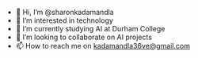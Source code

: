 - 👋 Hi, I’m @sharonkadamandla
- 👀 I’m interested in technology
- 🌱 I’m currently studying AI at Durham College
- 💞️ I’m looking to collaborate on AI projects
- 📫 How to reach me on kadamandla36ve@gmail.com

<!---
sharonkadamandla/sharonkadamandla is a ✨ special ✨ repository because its `README.md` (this file) appears on your GitHub profile.
You can click the Preview link to take a look at your changes.
--->
